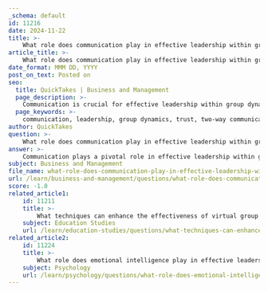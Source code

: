 ```yaml
---
_schema: default
id: 11216
date: 2024-11-22
title: >-
    What role does communication play in effective leadership within group dynamics?
article_title: >-
    What role does communication play in effective leadership within group dynamics?
date_format: MMM DD, YYYY
post_on_text: Posted on
seo:
  title: QuickTakes | Business and Management
  page_description: >-
    Communication is crucial for effective leadership within group dynamics, fostering trust, clarity, and innovation while promoting engagement and adaptability among team members.
  page_keywords: >-
    communication, leadership, group dynamics, trust, two-way communication, clarity, emotional intelligence, innovation, psychological safety, adaptability
author: QuickTakes
question: >-
    What role does communication play in effective leadership within group dynamics?
answer: >-
    Communication plays a pivotal role in effective leadership within group dynamics, influencing various aspects of team performance and cohesion. Here are several key points that highlight the importance of communication in leadership:\n\n1. **Foundation of Trust**: Effective communication is essential for building trust among team members. Trust is often the cornerstone of positive work relationships, and leaders who communicate openly and transparently foster an environment where team members feel safe to express their thoughts and ideas. This trust enhances collaboration and encourages a more engaged workforce.\n\n2. **Two-Way Communication**: Influential leaders practice two-way communication, which involves not only conveying information but also actively listening to team members. This approach helps leaders understand diverse perspectives and adapt their communication styles to meet the needs of their team. By recognizing that each team member may have different preferences for communication, leaders can create a more inclusive environment.\n\n3. **Clarity and Transparency**: Clear communication is vital for ensuring that all team members understand their roles, responsibilities, and the overall goals of the group. Leaders who communicate expectations clearly can reduce misunderstandings and align the team towards shared objectives. For instance, companies like Buffer exemplify transparent communication by openly sharing information such as salaries and financial metrics, which helps build trust and accountability.\n\n4. **Emotional Intelligence**: The role of emotional intelligence in communication cannot be overstated. Leaders who are attuned to their own emotions and those of their team members can navigate complex interpersonal dynamics more effectively. This includes being aware of non-verbal cues and body language, which can significantly impact the tone and reception of messages.\n\n5. **Encouraging Innovation**: Effective communication fosters an environment conducive to innovation. By promoting idea sharing, active listening, and feedback, leaders can encourage team members to collaborate and contribute creatively. This open dialogue not only enhances problem-solving but also empowers employees, making them feel valued and engaged.\n\n6. **Psychological Safety**: Leaders who create a psychologically safe environment encourage open dialogue and constructive feedback. This empowerment allows team members to express their thoughts without fear of negative repercussions, leading to a more dynamic and innovative team culture.\n\n7. **Adaptability**: Effective leaders must adapt their communication styles to suit the context and the audience. Understanding that different situations may require different approaches helps leaders convey their messages more effectively and resonate with their teams.\n\nIn conclusion, communication is a fundamental aspect of effective leadership in group dynamics. Leaders who prioritize clear, transparent, and empathetic communication not only enhance team cohesion and trust but also drive engagement and innovation, ultimately leading to the successful achievement of organizational goals.
subject: Business and Management
file_name: what-role-does-communication-play-in-effective-leadership-within-group-dynamics.md
url: /learn/business-and-management/questions/what-role-does-communication-play-in-effective-leadership-within-group-dynamics
score: -1.0
related_article1:
    id: 11211
    title: >-
        What techniques can enhance the effectiveness of virtual group meetings?
    subject: Education Studies
    url: /learn/education-studies/questions/what-techniques-can-enhance-the-effectiveness-of-virtual-group-meetings
related_article2:
    id: 11224
    title: >-
        What role does emotional intelligence play in effective leadership?
    subject: Psychology
    url: /learn/psychology/questions/what-role-does-emotional-intelligence-play-in-effective-leadership
---
```


&nbsp;